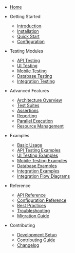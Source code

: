 <!-- docs/_sidebar.md -->

* [Home](/)

* Getting Started
  * [Introduction](getting-started/introduction.md)
  * [Installation](getting-started/installation.md)
  * [Quick Start](getting-started/quick-start.md)
  * [Configuration](getting-started/configuration.md)

* Testing Modules
  * [API Testing](testing-modules/api-testing.md)
  * [UI Testing](testing-modules/ui-testing.md)
  * [Mobile Testing](testing-modules/mobile-testing.md)
  * [Database Testing](testing-modules/database-testing.md)
  * [Integration Testing](testing-modules/integration-testing.md)

* Advanced Features
  * [Architecture Overview](advanced/architecture.md)
  * [Test Suites](advanced/test-suites.md)
  * [Assertions](advanced/assertions.md)
  * [Reporting](advanced/reporting.md)
  * [Parallel Execution](advanced/parallel-execution.md)
  * [Resource Management](advanced/resource-management.md)

* Examples
  * [Basic Usage](examples/basic-usage.md)
  * [API Testing Examples](examples/api-testing.md)
  * [UI Testing Examples](examples/ui-testing.md)
  * [Mobile Testing Examples](examples/mobile-testing.md)
  * [Database Examples](examples/database-testing.md)
  * [Integration Examples](examples/integration-testing.md)
  * [Integration Flow Diagrams](examples/integration-flow-diagrams.md)

* Reference
  * [API Reference](reference/api.md)
  * [Configuration Reference](reference/configuration.md)
  * [Best Practices](reference/best-practices.md)
  * [Troubleshooting](reference/troubleshooting.md)
  * [Migration Guide](reference/migration.md)

* Contributing
  * [Development Setup](contributing/development.md)
  * [Contributing Guide](contributing/guide.md)
  * [Changelog](contributing/changelog.md)